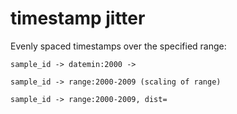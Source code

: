 timestamp jitter
================

Evenly spaced timestamps over the specified range:

    sample_id -> datemin:2000 ->

    sample_id -> range:2000-2009 (scaling of range)

    sample_id -> range:2000-2009, dist=